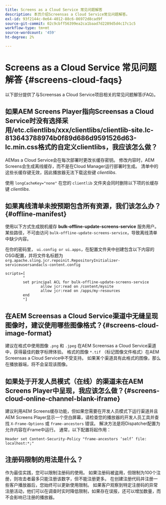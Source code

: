 ```yaml
---
title: Screens as a Cloud Service 常见问题解答
description: 本页介绍Screensas a Cloud Service常见问题解答。
exl-id: 93f2144c-0e64-4012-88c6-86972d8cad9f
source-git-commit: 02c9cbff56399ea2ca1baad7d2289d5d4c17c1c5
workflow-type: tm+mt
source-wordcount: '459'
ht-degree: 2%

---
```


# Screens as a Cloud Service 常见问题解答 {#screens-cloud-faqs}

以下部分提供了与Screensas a Cloud Service项目相关的常见问题解答(FAQ)。

## 如果AEM Screens Player指向Screensas a Cloud Service时没有选择采用/etc.clientlibs/xxx/clientlibs/clientlib-site.lc-813643788974b0f89d686d9591526d63-lc.min.css格式的自定义clientlibs，我应该怎么做？

AEMas a Cloud Service会在每次部署时更改长缓存密钥。 修改内容时，AEM Screens会生成离线缓存，而不是在Cloud Manager运行部署时生成。 清单中的这些长缓存键无效，因此播放器无法下载这些键 *clientlibs*.

使用 `longCacheKey="none"` 在您的 `clientlib` 文件夹会同时删除以下项的长缓存键 *clientlibs*.


## 如果离线清单未按预期包含所有资源，我们该怎么办？ {#offline-manifest}

使用以下方式生成脱机缓存 **bulk-offline-update-screens-service** 服务用户。 某些路径，不可由访问 `bulk-offline-update-screens-service`，导致离线清单中缺少内容。

在你的密码里， `ui.config or ui.apps`，在配置文件夹中创建包含以下内容的OSGi配置，并将文件名标题为 `org.apache.sling.jcr.repoinit.RepositoryInitializer-serviceusersandacls-content.config`

```
scripts=[
        "
        set principal ACL for bulk-offline-update-screens-service
                allow jcr:read on /content/mysite
                allow jcr:read on /apps/my-resources
        end
        "] 
```

## 在AEM Screensas a Cloud Service渠道中无缝呈现图像时，建议使用哪些图像格式？{#screens-cloud-image-format}

建议在格式中使用图像 `.png` 和 `.jpeg` 在AEM Screensas a Cloud Service渠道中，获得最佳的数字标牌体验。
格式的图像 `*.tif` （标记图像文件格式）在AEM Screensas a Cloud Service中不受支持。 如果某个渠道具有此格式的图像，那么在播放器端，将不会呈现该图像。

## 如果处于开发人员模式（在线）的渠道未在AEM Screens Player中呈现，我应该怎么做？{#screens-cloud-online-channel-blank-iframe}

建议利用AEM Screens缓存功能，但如果您需要在开发人员模式下运行渠道并且AEM Screens Player显示一个空白屏幕，请检查您的播放器的开发人员工具并查找 `X-Frame-Options` 或 `frame-ancestors` 错误。 解决方法是将Dispatcher配置为允许内容在iFrame中运行。 通常，以下配置将起作用：

```
Header set Content-Security-Policy "frame-ancestors ‘self’ file: localhost:*;"
```

## 注册码限制的用法是什么？

作为最佳实践，您可以限制注册码的使用。 如果注册码被盗用，但限制为100个注册，则攻击者最多只能注册该数字，但不能注册更多。 在创建注册代码并注册一些客户播放器后，您始终可以更新使用限制。 如果客户观察到特定注册码的异常注册活动，他们可以在调查时实时降低限制，如果存在误报，还可以增加数量，而不会影响已注册的播放器。
